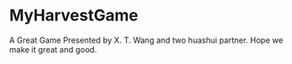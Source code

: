 # MyHarvestGame
A Great Game Presented by X. T. Wang and two huashui partner.
Hope we make it great and good.
